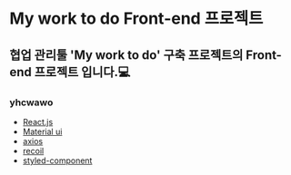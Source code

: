# My work to do Front-end 프로젝트

## 협업 관리툴 'My work to do' 구축 프로젝트의 Front-end 프로젝트 입니다.💻

### yhcwawo

* [React.js]()
* [Material ui]()
* [axios]()
* [recoil]()
* [styled-component]()
